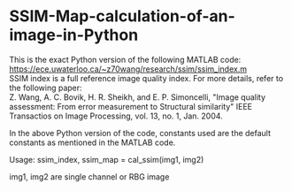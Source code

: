 # SSIM-Map-calculation-of-an-image-in-Python
This is the exact Python version of the following MATLAB code:  https://ece.uwaterloo.ca/~z70wang/research/ssim/ssim_index.m  
SSIM index is a full reference image quality index. For more details, refer to the following paper:  
Z. Wang, A. C. Bovik, H. R. Sheikh, and E. P. Simoncelli, "Image quality assessment: From error measurement to Structural similarity" IEEE Transactios on Image Processing, vol. 13, no. 1, Jan. 2004.  

In the above Python version of the code, constants used are the default constants as mentioned in the MATLAB code.  

Usage: 
ssim_index, ssim_map = cal_ssim(img1, img2)  

img1, img2 are single channel or RBG image
